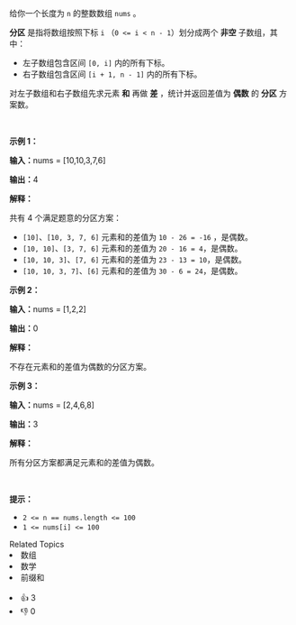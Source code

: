 <p>给你一个长度为 <code>n</code>&nbsp;的整数数组&nbsp;<code>nums</code>&nbsp;。</p>

<p><strong>分区</strong>&nbsp;是指将数组按照下标&nbsp;<code>i</code>&nbsp;（<code>0 &lt;= i &lt; n - 1</code>）划分成两个 <strong>非空</strong> 子数组，其中：</p>

<ul> 
 <li>左子数组包含区间&nbsp;<code>[0, i]</code>&nbsp;内的所有下标。</li> 
 <li>右子数组包含区间&nbsp;<code>[i + 1, n - 1]</code>&nbsp;内的所有下标。</li> 
</ul>

<p>对左子数组和右子数组先求元素 <strong>和</strong> 再做 <strong>差</strong> ，统计并返回差值为 <strong>偶数</strong> 的 <strong>分区</strong> 方案数。</p>

<p>&nbsp;</p>

<p><b>示例 1：</b></p>

<div class="example-block"> 
 <p><b>输入：</b><span class="example-io">nums = [10,10,3,7,6]</span></p> 
</div>

<p><span class="example-io"><b>输出：</b>4</span></p>

<p><b>解释：</b></p>

<p>共有 4 个满足题意的分区方案：</p>

<ul> 
 <li><code>[10]</code>、<code>[10, 3, 7, 6]</code>&nbsp;元素和的差值为&nbsp;<code>10 - 26 = -16</code>&nbsp;，是偶数。</li> 
 <li><code>[10, 10]</code>、<code>[3, 7, 6]</code> 元素和的差值为&nbsp;<code>20 - 16 = 4</code>，是偶数。</li> 
 <li><code>[10, 10, 3]</code>、<code>[7, 6]</code> 元素和的差值为&nbsp;<code>23 - 13 = 10</code>，是偶数。</li> 
 <li><code>[10, 10, 3, 7]</code>、<code>[6]</code> 元素和的差值为&nbsp;<code>30 - 6 = 24</code>，是偶数。</li> 
</ul>

<p><b>示例 2：</b></p>

<div class="example-block"> 
 <p><span class="example-io"><b>输入：</b>nums = [1,2,2]</span></p> 
</div>

<p><span class="example-io"><b>输出：</b>0</span></p>

<p><b>解释：</b></p>

<p>不存在元素和的差值为偶数的分区方案。</p>

<p><b>示例 3：</b></p>

<div class="example-block"> 
 <p><span class="example-io"><b>输入：</b>nums = [2,4,6,8]</span></p> 
</div>

<p><span class="example-io"><b>输出：</b>3</span></p>

<p><b>解释：</b></p>

<p>所有分区方案都满足元素和的差值为偶数。</p>

<p>&nbsp;</p>

<p><b>提示：</b></p>

<ul> 
 <li><code>2 &lt;= n == nums.length &lt;= 100</code></li> 
 <li><code>1 &lt;= nums[i] &lt;= 100</code></li> 
</ul>

<div><div>Related Topics</div><div><li>数组</li><li>数学</li><li>前缀和</li></div></div><br><div><li>👍 3</li><li>👎 0</li></div>